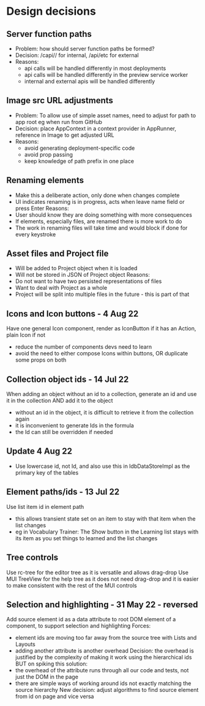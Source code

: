 Design decisions
================

Server function paths
---------------------

- Problem: how should server function paths be formed?
- Decision: /capi/<server-app-name>/<function-name> for internal,  /api/etc for external
- Reasons:
  - api calls will be handled differently in most deployments
  - api calls will be handled differently in the preview service worker
  - internal and external apis will be handled differently

Image src URL adjustments
-------------------------

- Problem: To allow use of simple asset names, need to adjust for path to app root eg when run from GitHub
- Decision: place AppContext in a context provider in AppRunner, reference in Image to get adjusted URL
- Reasons: 
  - avoid generating deployment-specific code
  - avoid prop passing
  - keep knowledge of path prefix in one place

Renaming elements
-----------------
- Make this a deliberate action, only done when changes complete
- UI indicates renaming is in progress, acts when leave name field or press Enter
Reasons:
- User should know they are doing something with more consequences
- If elements, especially files, are renamed there is more work to do
- The work in renaming files will take time and would block if done for every keystroke

Asset files and Project file
----------------------------
- Will be added to Project object when it is loaded
- Will not be stored in JSON of Project object
Reasons:
- Do not want to have two persisted representations of files
- Want to deal with Project as a whole
- Project will be split into multiple files in the future - this is part of that

Icons and Icon buttons - 4 Aug 22
---------------------------------
Have one general Icon component, render as IconButton if it has an Action, plain Icon if not
- reduce the number of components devs need to learn
- avoid the need to either compose Icons within buttons, OR duplicate some props on both

Collection object ids - 14 Jul 22
---------------------
When adding an object without an id to a collection, generate an id and use it in the collection AND add it to the object
- without an id in the object, it is difficult to retrieve it from the collection again
- it is inconvenient to generate Ids in the formula
- the Id can still be overridden if needed
## Update 4 Aug 22
- Use lowercase id, not Id, and also use this in IdbDataStoreImpl as the primary key of the tables

Element paths/ids - 13 Jul 22
-------------
Use list item id in element path
- this allows transient state set on an item to stay with that item when the list changes 
- eg in Vocabulary Trainer: The Show button in the Learning list stays with its item as you set things to learned and the list changes

Tree controls
-------------
Use rc-tree for the editor tree as it is versatile and allows drag-drop
Use MUI TreeView for the help tree as it does not need drag-drop and it is easier to make consistent with the rest of the MUI controls

Selection and highlighting - 31 May 22 - reversed
--------------------------------------
Add source element id as a data attribute to root DOM element of a component, to support selection and highlighting
Forces: 
- element ids are moving too far away from the source tree with Lists and Layouts
- adding another attribute is another overhead
Decision: the overhead is justified by the complexity of making it work using the hierarchical ids
BUT on spiking this solution: 
- the overhead of the attribute runs through all our code and tests, not just the DOM in the page
- there are simple ways of working around ids not exactly matching the source hierarchy
New decision: adjust algorithms to find source element from id on page and vice versa
